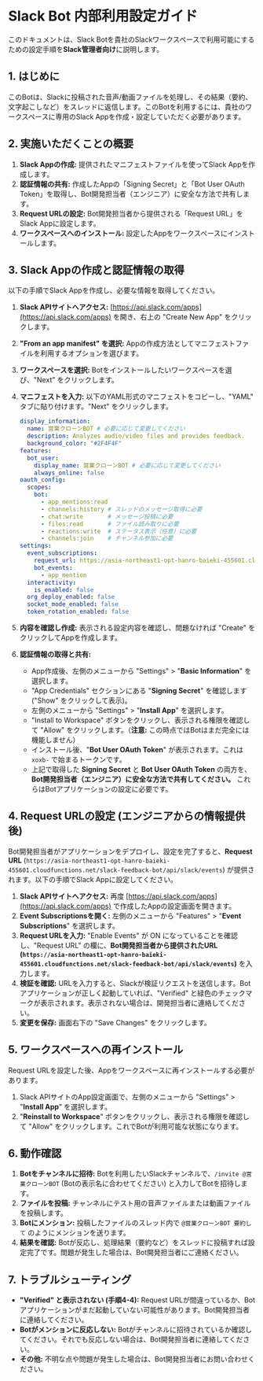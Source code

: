 # Slack Bot 内部利用設定ガイド

このドキュメントは、Slack Botを貴社のSlackワークスペースで利用可能にするための設定手順を**Slack管理者向け**に説明します。

## 1. はじめに

このBotは、Slackに投稿された音声/動画ファイルを処理し、その結果（要約、文字起こしなど）をスレッドに返信します。このBotを利用するには、貴社のワークスペースに専用のSlack Appを作成・設定していただく必要があります。

## 2. 実施いただくことの概要

1.  **Slack Appの作成:** 提供されたマニフェストファイルを使ってSlack Appを作成します。
2.  **認証情報の共有:** 作成したAppの「Signing Secret」と「Bot User OAuth Token」を取得し、Bot開発担当者（エンジニア）に安全な方法で共有します。
3.  **Request URLの設定:** Bot開発担当者から提供される「Request URL」をSlack Appに設定します。
4.  **ワークスペースへのインストール:** 設定したAppをワークスペースにインストールします。

## 3. Slack Appの作成と認証情報の取得

以下の手順でSlack Appを作成し、必要な情報を取得してください。

1.  **Slack APIサイトへアクセス:** [https://api.slack.com/apps](https://api.slack.com/apps) を開き、右上の "Create New App" をクリックします。
2.  **"From an app manifest" を選択:** Appの作成方法としてマニフェストファイルを利用するオプションを選びます。
3.  **ワークスペースを選択:** Botをインストールしたいワークスペースを選び、"Next" をクリックします。
4.  **マニフェストを入力:** 以下のYAML形式のマニフェストをコピーし、"YAML" タブに貼り付けます。"Next" をクリックします。

    ```yaml
    display_information:
      name: 営業クローンBOT # 必要に応じて変更してください
      description: Analyzes audio/video files and provides feedback.
      background_color: "#2F4F4F"
    features:
      bot_user:
        display_name: 営業クローンBOT # 必要に応じて変更してください
        always_online: false
    oauth_config:
      scopes:
        bot:
          - app_mentions:read
          - channels:history # スレッドのメッセージ取得に必要
          - chat:write       # メッセージ投稿に必要
          - files:read       # ファイル読み取りに必要
          - reactions:write  # ステータス表示（任意）に必要
          - channels:join    # チャンネル参加に必要
    settings:
      event_subscriptions:
        request_url: https://asia-northeast1-opt-hanro-baieki-455601.cloudfunctions.net/slack-feedback-bot/api/slack/events # ★後ほどエンジニアから提供されるURLに置き換えます★
        bot_events:
          - app_mention
      interactivity:
        is_enabled: false
      org_deploy_enabled: false
      socket_mode_enabled: false
      token_rotation_enabled: false
    ```

5.  **内容を確認し作成:** 表示される設定内容を確認し、問題なければ "Create" をクリックしてAppを作成します。

6.  **認証情報の取得と共有:**
    *   App作成後、左側のメニューから "Settings" > "**Basic Information**" を選択します。
    *   "App Credentials" セクションにある "**Signing Secret**" を確認します ("Show" をクリックして表示)。
    *   左側のメニューから "Settings" > "**Install App**" を選択します。
    *   "Install to Workspace" ボタンをクリックし、表示される権限を確認して "Allow" をクリックします。（**注意:** この時点ではBotはまだ完全には機能しません）
    *   インストール後、"**Bot User OAuth Token**" が表示されます。これは `xoxb-` で始まるトークンです。
    *   上記で取得した **Signing Secret** と **Bot User OAuth Token** の両方を、**Bot開発担当者（エンジニア）に安全な方法で共有してください。** これらはBotアプリケーションの設定に必要です。

## 4. Request URLの設定 (エンジニアからの情報提供後)

Bot開発担当者がアプリケーションをデプロイし、設定を完了すると、**Request URL** (`https://asia-northeast1-opt-hanro-baieki-455601.cloudfunctions.net/slack-feedback-bot/api/slack/events`) が提供されます。以下の手順でSlack Appに設定してください。

1.  **Slack APIサイトへアクセス:** 再度 [https://api.slack.com/apps](https://api.slack.com/apps) で作成したAppの設定画面を開きます。
2.  **Event Subscriptionsを開く:** 左側のメニューから "Features" > "**Event Subscriptions**" を選択します。
3.  **Request URLを入力:** "Enable Events" が ON になっていることを確認し、"Request URL" の欄に、**Bot開発担当者から提供されたURL (`https://asia-northeast1-opt-hanro-baieki-455601.cloudfunctions.net/slack-feedback-bot/api/slack/events`)** を入力します。
4.  **検証を確認:** URLを入力すると、Slackが検証リクエストを送信します。Botアプリケーションが正しく起動していれば、"Verified" と緑色のチェックマークが表示されます。表示されない場合は、開発担当者に連絡してください。
5.  **変更を保存:** 画面右下の "Save Changes" をクリックします。

## 5. ワークスペースへの再インストール

Request URLを設定した後、Appをワークスペースに再インストールする必要があります。

1.  Slack APIサイトのApp設定画面で、左側のメニューから "Settings" > "**Install App**" を選択します。
2.  "**Reinstall to Workspace**" ボタンをクリックし、表示される権限を確認して "Allow" をクリックします。これでBotが利用可能な状態になります。

## 6. 動作確認

1.  **Botをチャンネルに招待:** Botを利用したいSlackチャンネルで、`/invite @営業クローンBOT` (Botの表示名に合わせてください) と入力してBotを招待します。
2.  **ファイルを投稿:** チャンネルにテスト用の音声ファイルまたは動画ファイルを投稿します。
3.  **Botにメンション:** 投稿したファイルのスレッド内で `@営業クローンBOT 要約して` のようにメンションを送ります。
4.  **結果を確認:** Botが反応し、処理結果（要約など）をスレッドに投稿すれば設定完了です。問題が発生した場合は、Bot開発担当者にご連絡ください。

## 7. トラブルシューティング

*   **"Verified" と表示されない (手順4-4):** Request URLが間違っているか、Botアプリケーションがまだ起動していない可能性があります。Bot開発担当者に連絡してください。
*   **Botがメンションに反応しない:** Botがチャンネルに招待されているか確認してください。それでも反応しない場合は、Bot開発担当者に連絡してください。
*   **その他:** 不明な点や問題が発生した場合は、Bot開発担当者にお問い合わせください。
